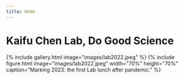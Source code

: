 ```yaml
---
title: Home
---
```

# Kaifu Chen Lab, Do Good Science

{%
  include gallery.html
  image="images/lab2022.jpeg"
%}
{%
  include figure.html
  image="images/lab2022.jpeg"
  width="70%"
  height="70%"
  caption="Marking 2023: the first Lab lunch after pandemic."
%}
